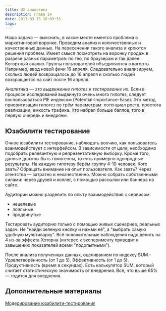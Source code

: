 ```yaml
---
title: UX аналитика
description: Глава 14
date: 2017-03-15 16:03:33
tags:
---
```


Наша задача — выяснить, в каком месте имеется проблема в маркетинговой воронке.
Проводим анализ и количественных и качественных данных. На пересечении такого анализа и кроются решения проблем.
Имеет смысл посмотреть на воронку продаж в разрезе разных параметров: по гео, по браузерам и так далее.
Когортный анализ. Группы пользователей объединяются в когорты. Например, ввод новой фичи 16 апреля. Следовательно анализируем, сколько людей возвращалось до 16 апреля и сколько людей возвращается на сайт после 16 апреля.

_Аналитика — это выдвижение гипотез и тестирование их._
Если в процессе исследований выдвинуто очень много гипотез, следует воспользоваться PIE индексом (Potential-Importance-Ease). Это метод приоритизации гипотез по трём параметрам: потенциал роста, простота реализации, емкость трафика. Кто набрал больше баллов, того в первую очередь и внедряем.

## Юзабилити тестирование

Очное юзабилити тестирование, наблюдать воочию, как пользователь взаимодействует с интерфейсом.
В зависимости от цели, необходимо подобрать релевантную и репрезентативную выборку. 
Кроме того, данные должны быть гомогенны, то есть примерно однородные результаты. На каждую гипотезу берём группу 4-10 человек.
Кого звать? Обращать внимание на опыт пользователя.
Как звать? Через агентства — затратно и некачественно. Можно собрать собственными силами: через друзей и коллег, с помощью рассылки или баннера на сайте.

Аудитории можно разделить по опыту взаимодействия с сервисом:

* нецелевые
* лояльные
* продвинутые

Тестировать аудиторию только с помощью живых сценариев, реальных задач. Не "найди зеленую кнопку и нажми её", а "выбрать самую удобную мультиварку".
Всё положительные наблюдения надо делить на 4 из-за эффекта Хоторна (интерес к эксперименту приводит к завышению показателей всеми "подопытными").

После анализа полученных данных, оцениванием по индексу SUM - Удовлетворённость (от 1 до 5), Эффективность (от 1 до 5), Продуктивность (время в секундах).
Есть калькулятор SUM, который считает статистическую значимость от внедрения. Всё, что выше 65% — годится для внедрения.

## Дополнительные материалы
[Модерирование юзабилити-тестирования](https://habrahabr.ru/company/mailru/blog/311378/)